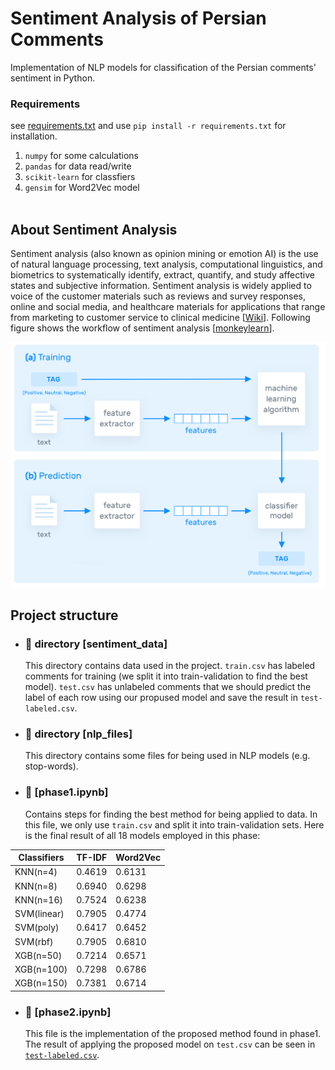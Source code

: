 # Sentiment Analysis of Persian Comments
Implementation of NLP models for classification of the Persian comments' sentiment in Python.

### Requirements
see [requirements.txt](https://github.com/mohammadAbbasniya/NLP_persian_sentiment_analysis/blob/main/requirements.txt) and use `pip install -r requirements.txt` for installation.
1. `numpy` for some calculations
2. `pandas` for data read/write
3. `scikit-learn` for classfiers
4. `gensim` for Word2Vec model
<br><br>

## About Sentiment Analysis
Sentiment analysis (also known as opinion mining or emotion AI) is the use of natural language processing, text analysis, computational linguistics, and biometrics to systematically identify, extract, quantify, and study affective states and subjective information. Sentiment analysis is widely applied to voice of the customer materials such as reviews and survey responses, online and social media, and healthcare materials for applications that range from marketing to customer service to clinical medicine [[Wiki](https://en.wikipedia.org/wiki/Sentiment_analysis)]. Following figure shows the workflow of sentiment analysis [[monkeylearn](https://monkeylearn.com/sentiment-analysis)].
<p align='center'>
  <img alt="nlp-workflow" width="600" src="https://github.com/mohammadAbbasniya/NLP_persian_sentiment_analysis/blob/main/README.imgs/nlp-workflow.png">
</p> 

## Project structure 
- ### 📂 directory [sentiment_data]
  This directory contains data used in the project. `train.csv` has labeled comments for training (we split it into train-validation to find the best model). `test.csv` has unlabeled comments that we should predict the label of each row using our propused model and save the result in `test-labeled.csv`. 

- ### 📂 directory [nlp_files]
  This directory contains some files for being used in NLP models (e.g. stop-words).
  
- ### 📄 [phase1.ipynb]
  Contains steps for finding the best method for being applied to data. In this file, we only use `train.csv` and split it into train-validation sets. Here is the final result of all 18 models employed in this phase:

<div align="center">

  | Classifiers | TF-IDF |  Word2Vec |
  | --- | --- | --- |
  | KNN(n=4) | 0.4619	| 0.6131 |
  | KNN(n=8) | 0.6940	| 0.6298 |
  | KNN(n=16) | 0.7524 | 0.6238 |
  | SVM(linear) | 0.7905 | 0.4774 |
  | SVM(poly) | 0.6417 | 0.6452 |
  | SVM(rbf) | 0.7905 | 0.6810 | 
  | XGB(n=50) | 0.7214 | 0.6571 | 
  | XGB(n=100) | 0.7298	| 0.6786 |
  | XGB(n=150) | 0.7381 | 0.6714 |

</div>

- ### 📄 [phase2.ipynb]
  This file is the implementation of the proposed method found in phase1. The result of applying the proposed model on `test.csv` can be seen in [`test-labeled.csv`](https://github.com/mohammadAbbasniya/NLP_persian_sentiment_analysis/blob/main/sentiment_data/test-labeled.csv).



